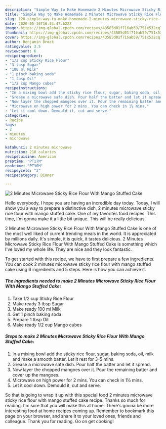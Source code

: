 ```yaml
---
description: "Simple Way to Make Homemade 2 Minutes Microwave Sticky Rice Flour With Mango Stuffed Cake"
title: "Simple Way to Make Homemade 2 Minutes Microwave Sticky Rice Flour With Mango Stuffed Cake"
slug: 128-simple-way-to-make-homemade-2-minutes-microwave-sticky-rice-flour-with-mango-stuffed-cake
date: 2020-05-16T16:53:47.622Z
image: https://img-global.cpcdn.com/recipes/43585d01f716ab59/751x532cq70/2-minutes-microwave-sticky-rice-flour-with-mango-stuffed-cake-recipe-main-photo.jpg
thumbnail: https://img-global.cpcdn.com/recipes/43585d01f716ab59/751x532cq70/2-minutes-microwave-sticky-rice-flour-with-mango-stuffed-cake-recipe-main-photo.jpg
cover: https://img-global.cpcdn.com/recipes/43585d01f716ab59/751x532cq70/2-minutes-microwave-sticky-rice-flour-with-mango-stuffed-cake-recipe-main-photo.jpg
author: Benjamin Brock
ratingvalue: 3.5
reviewcount: 6
recipeingredient:
- "1/2 cup Sticky Rice Flour"
- "3 tbsp Sugar"
- "100 ml Milk"
- "1 pinch baking soda"
- "1 tbsp Oil"
- "1/2 cup Mango cubes"
recipeinstructions:
- "In a mixing bowl add the sticky rice flour, sugar, baking soda, oil, milk and make a smooth batter. Let it rest for 3-5 mins."
- "Grease a microwave safe dish. Pour half the batter and let it spread."
- "Now layer the chopped mangoes over it. Pour the remaining batter and cover up the mangoes."
- "Microwave on high power for 2 mins. You can check in 1½ mins."
- "Let it cool down. Demould it, cut and serve."
categories:
- Recipe
tags:
- 2
- minutes
- microwave

katakunci: 2 minutes microwave 
nutrition: 218 calories
recipecuisine: American
preptime: "PT17M"
cooktime: "PT30M"
recipeyield: "3"
recipecategory: Dinner

---
```



![2 Minutes Microwave Sticky Rice Flour With Mango Stuffed Cake](https://img-global.cpcdn.com/recipes/43585d01f716ab59/751x532cq70/2-minutes-microwave-sticky-rice-flour-with-mango-stuffed-cake-recipe-main-photo.jpg)

Hello everybody, I hope you are having an incredible day today. Today, I will show you a way to prepare a distinctive dish, 2 minutes microwave sticky rice flour with mango stuffed cake. One of my favorites food recipes. This time, I'm gonna make it a little bit unique. This will be really delicious.



2 Minutes Microwave Sticky Rice Flour With Mango Stuffed Cake is one of the most well liked of current trending meals in the world. It is appreciated by millions daily. It's simple, it is quick, it tastes delicious. 2 Minutes Microwave Sticky Rice Flour With Mango Stuffed Cake is something which I've loved my whole life. They are nice and they look fantastic.


To get started with this recipe, we have to first prepare a few ingredients. You can cook 2 minutes microwave sticky rice flour with mango stuffed cake using 6 ingredients and 5 steps. Here is how you can achieve it.

<!--inarticleads1-->

##### The ingredients needed to make 2 Minutes Microwave Sticky Rice Flour With Mango Stuffed Cake:

1. Take 1/2 cup Sticky Rice Flour
1. Make ready 3 tbsp Sugar
1. Make ready 100 ml Milk
1. Get 1 pinch baking soda
1. Prepare 1 tbsp Oil
1. Make ready 1/2 cup Mango cubes




<!--inarticleads2-->

##### Steps to make 2 Minutes Microwave Sticky Rice Flour With Mango Stuffed Cake:

1. In a mixing bowl add the sticky rice flour, sugar, baking soda, oil, milk and make a smooth batter. Let it rest for 3-5 mins.
1. Grease a microwave safe dish. Pour half the batter and let it spread.
1. Now layer the chopped mangoes over it. Pour the remaining batter and cover up the mangoes.
1. Microwave on high power for 2 mins. You can check in 1½ mins.
1. Let it cool down. Demould it, cut and serve.




So that is going to wrap it up with this special food 2 minutes microwave sticky rice flour with mango stuffed cake recipe. Thanks so much for reading. I'm sure that you will make this at home. There's gonna be more interesting food at home recipes coming up. Remember to bookmark this page on your browser, and share it to your loved ones, friends and colleague. Thank you for reading. Go on get cooking!
